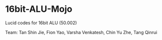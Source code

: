 # 16bit-ALU-Mojo
Lucid codes for 16bit ALU (50.002)

Team: Tan Shin Jie, Fion Yao, Varsha Venkatesh, Chin Yu Zhe, Tang Qinrui
